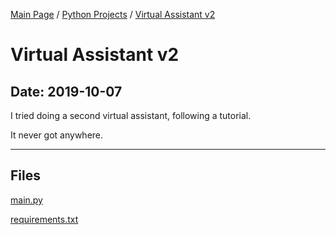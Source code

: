 [Main Page](/) / [Python Projects](/python) / [Virtual Assistant v2](/python/2019-10-05_Raid)

# Virtual Assistant v2

## Date: 2019-10-07

I tried doing a second virtual assistant, following a tutorial.

It never got anywhere.

-----

## Files

[main.py](main.py)

[requirements.txt](requirements.txt)